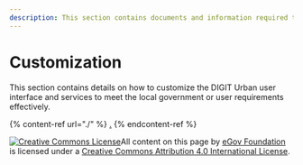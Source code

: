 ```yaml
---
description: This section contains documents and information required to customize DIGIT
---
```


# Customization

This section contains details on how to customize the DIGIT Urban user interface and services to meet the local government or user requirements effectively.

{% content-ref url="./" %}
[.](./)
{% endcontent-ref %}

[![Creative Commons License](https://i.creativecommons.org/l/by/4.0/80x15.png)​](http://creativecommons.org/licenses/by/4.0/)All content on this page by [eGov Foundation](https://egov.org.in/) is licensed under a [Creative Commons Attribution 4.0 International License](http://creativecommons.org/licenses/by/4.0/).
